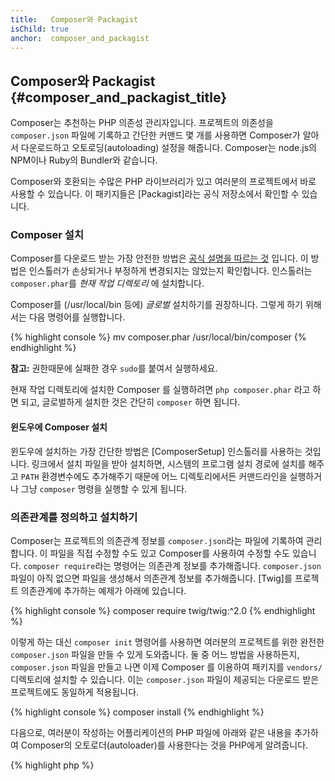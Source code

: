 ```yaml
---
title:   Composer와 Packagist
isChild: true
anchor:  composer_and_packagist
---
```


## Composer와 Packagist {#composer_and_packagist_title}

Composer는 추천하는 PHP 의존성 관리자입니다. 프로젝트의 의존성을 `composer.json` 파일에 기록하고 간단한 커맨드 몇 개를
사용하면 Composer가 알아서 다운로드하고 오토로딩(autoloading) 설정을 해줍니다. Composer는 node.js의 NPM이나 Ruby의 Bundler와 같습니다.

Composer와 호환되는 수많은 PHP 라이브러리가 있고 여러분의 프로젝트에서 바로 사용할 수 있습니다. 이 패키지들은
[Packagist]라는 공식 저장소에서 확인할 수 있습니다.

### Composer 설치

Composer를 다운로드 받는 가장 안전한 방법은 [공식 설명을 따르는 것](https://getcomposer.org/download/) 입니다.
이 방법은 인스톨러가 손상되거나 부정하게 변경되지는 않았는지 확인합니다.
인스톨러는 `composer.phar`를 _현재 작업 디렉토리_ 에 설치합니다.

Composer를 (/usr/local/bin 등에) *글로벌* 설치하기를 권장하니다. 그렇게 하기 위해서는 다음 명령어를 실행합니다.

{% highlight console %}
mv composer.phar /usr/local/bin/composer
{% endhighlight %}

**참고:** 권한때문에 실패한 경우 `sudo`를 붙여서 실행하세요.

현재 작업 디렉토리에 설치한 Composer 를 실행하려면 `php composer.phar` 라고 하면 되고, 글로벌하게 설치한 것은 간단히 `composer` 하면 됩니다.

#### 윈도우에 Composer 설치

윈도우에 설치하는 가장 간단한 방법은 [ComposerSetup] 인스톨러를 사용하는 것입니다. 링크에서 설치 파일을 받아 설치하면,
시스템의 프로그램 설치 경로에 설치를 해주고 `PATH` 환경변수에도 추가해주기 때문에 어느 디렉토리에서든 커맨드라인을
실행하거나 그냥 `composer` 명령을 실행할 수 있게 됩니다.

### 의존관계를 정의하고 설치하기

Composer는 프로젝트의 의존관계 정보를 `composer.json`라는 파일에 기록하여 관리합니다. 이 파일을 직접 수정할 수도 있고
Composer를 사용하여 수정할 수도 있습니다. `composer require`라는 명령어는 의존관계 정보를 추가해줍니다. `composer.json`
파일이 아직 없으면 파일을 생성해서 의존관계 정보를 추가해줍니다. [Twig]를 프로젝트 의존관계에 추가하는 예제가 아래에
있습니다.

{% highlight console %}
composer require twig/twig:^2.0
{% endhighlight %}

이렇게 하는 대신 `composer init` 명령어를 사용하면 여러분의 프로젝트를 위한 완전한 `composer.json` 파일을 만들 수 있게
도와줍니다. 둘 중 어느 방법을 사용하든지, `composer.json` 파일을 만들고 나면 이제 Composer 를 이용하여 패키지를
`vendors/` 디렉토리에 설치할 수 있습니다.
이는 `composer.json` 파일이 제공되는 다운로드 받은 프로젝트에도 동일하게 적용됩니다.

{% highlight console %}
composer install
{% endhighlight %}

다음으로, 여러분이 작성하는 어플리케이션의 PHP 파일에 아래와 같은 내용을 추가하여 Composer의 오토로더(autoloader)를
사용한다는 것을 PHP에게 알려줍니다.

{% highlight php %}
<?php
require 'vendor/autoload.php';
{% endhighlight %}

이제 여러분은 필요한 의존 라이브러리를 사용할 수 있습니다. 그 라이브러리들은 필요할 때 자동으로 로드될 것입니다.

### 의존관계 정보 업데이트하기

`composer install` 명령어를 처음 실행하면 Composer는 설치한 패키지들의 버전을 기록한 `composer.lock` 파일을 생성합니다.
프로젝트를 공유할 때 `composer.lock` 파일을 같이 포함시켜서, 다른 사람이 `composer install` 명령어를 실행했을 때
동일한 버전의 패키지를 받도록 하세요. 의존관계
정보를 업데이트하고 싶으면 `composer update` 명령어를 실행하면 됩니다.
배포할 때에는 `composer update`를 사용하지 말고 `composer install`를 사용하세요.
그렇지 않으면 배포 환경에는 다른 버전의 패키지를 사용하게 될 수도 있습니다.

이런 점은 여러분이 사용하는 패키지 버전을 유연하게 관리하려고 할 때 가장 유용할 것입니다. 예를 들어 `~1.8` 이라고
버전을 지정한 것은 "`1.8.0` 보다는 높은 버전이지만 `2.0.x-dev` 버전보다는 낮은 버전"을 의미합니다. `*` 와일드카드
문자를 사용해서 `1.8.*` 이라고 표현하는 것도 동일한 의미입니다. `composer update` 명령어를 실행하면 지정된 제한 사항에
맞는 최신 버전으로 의존관계 정보를 업데이트해 줍니다.

### 업데이트 알림 받기

[libraries.io]라는 웹 서비스에 가입하여 새 버전 알림을 받을 수 있습니다. 이 웹 서비스는 당신에게 의존성을 모니터링 하고 업데이트 내용을 알려줄 수 있습니다.

### 의존 패키지들의 보안 이슈 확인하기

[Local PHP Security Checker]는 `composer.lock` 파일을 확인하여 의존관계를 업데이트해야 하는지 알려주는
커맨드라인 도구입니다.

### Composer를 이용하여 전역 의존 패키지들 관리하기

Composer는 전역 의존성과 바이너리(실행파일) 또한 관리 가능합니다. 사용법은 아주 간단합니다. 그저 모든 커맨드 앞에
`global`만 붙이면 됩니다. PHPUnit을 인스톨 하고 싶고, 이것이 전역에서 사용가능하다면 다음과 같이 커맨드를 입력할 수
있습니다.

{% highlight console %}
composer global require phpunit/phpunit
{% endhighlight %}

위 명령어는 의존 패키지들을 위치할 `~/.composer` 폴더를 생성합니다(이미 있다면 그냥 넘어가겠죠?). 설치된 패키지가
어디에서든 실행되어야 할 바이너리(실행파일)를 갖고 있다면, 이를 실행하기 위해서 `~/.composer/vendor/bin`폴더를
`$PATH`변수에 추가해야 합니다.

* [알아보기: Composer][Learn about Composer]

(역주 : 그리고 놀랍게도 Composer는 한국어 메뉴얼이 존재합니다!)

* [Composer 한글 웹사이트][Composer Korean]

[Packagist]: https://packagist.org/
[Twig]: https://twig.symfony.com/
[libraries.io]: https://libraries.io/
[Local PHP Security Checker]: https://github.com/fabpot/local-php-security-checker
[Learn about Composer]: https://getcomposer.org/doc/00-intro.md
[ComposerSetup]: https://getcomposer.org/Composer-Setup.exe
[Composer Korean]: http://xpressengine.github.io/Composer-korean-docs/
